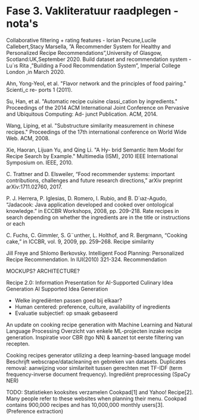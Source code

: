 # Fase 3. Vakliteratuur raadplegen - nota's

Collaborative filtering + rating features - lorian Pecune,Lucile Callebert,Stacy Marsella, ”A Recommender System for Healthy and Personalized Recipe Recommendations”,University of Glasgow, Scotland:UK,September 2020.
Build dataset and recommendation system - Lu´ıs Rita ,”Building a Food Recommendation System”, Imperial College London ,in March 2020.

Ahn, Yong-Yeol, et al. "Flavor network and
the principles of food pairing." Scienti_c re-
ports 1 (2011).

Su, Han, et al. "Automatic recipe cuisine
classi_cation by ingredients." Proceedings of
the 2014 ACM International Joint Conference
on Pervasive and Ubiquitous Computing: Ad-
junct Publication. ACM, 2014.

Wang, Liping, et al. "Substructure similarity
measurement in chinese recipes." Proceedings
of the 17th international conference on World
Wide Web. ACM, 2008.

Xie, Haoran, Lijuan Yu, and Qing Li. "A Hy-
brid Semantic Item Model for Recipe Search
by Example." Multimedia (ISM), 2010 IEEE
International Symposium on. IEEE, 2010.

C. Trattner and D. Elsweiler, “Food recommender systems: important
contributions, challenges and future research directions,” arXiv preprint
arXiv:1711.02760, 2017.

P. J. Herrera, P. Iglesias, D. Romero, I. Rubio, and B. D´ıaz-Agudo,
“Jadacook: Java application developed and cooked over ontological
knowledge.” in ECCBR Workshops, 2008, pp. 209–218.
Rate recipes in search depending on whether the ingredients are in the title or instructions or each

C. Fuchs, C. Gimmler, S. G¨unther, L. Holthof, and R. Bergmann,
“Cooking cake,” in ICCBR, vol. 9, 2009, pp. 259–268.
Recipe similarity

Jill Freye and Shlomo Berkovsky. Intelligent Food Planning: Personalized Recipe
Recommendation. In IUI(2010) 321-324.
Recommendation

MOCKUPS?
ARCHITECTURE?

Recipe 2.0: Information Presentation for AI-Supported Culinary Idea Generation
AI Supported Idea Generation

- Welke ingrediënten passen goed bij elkaar?
- Human centered: preference, culture, availability of ingredients
- Evaluatie subjectief: op smaak gebaseerd

An update on cooking recipe generation with
Machine Learning and Natural Language Processing
Overzicht van enkele ML-projecten inzake recipe generation. Inspiratie voor CBR (tgo NN) & aanzet tot eerste filtering van recepten.

Cooking recipes generator utilizing a deep learning-based
language model
Beschrijft webscrape/datacleaning en gebreken van datasets. Duplicates removal: aanwijzing voor similariteit tussen gerechten met TF-IDF (term frequency-inverse document frequency). Ingrediënt preprocessing (SpaCy NER)

TODO: Statistieken kooksites verzamelen
Cookpad[1] and Yahoo! Recipe[2]. Many people
refer to these websites when planning their menu. Cookpad contains 900,000
recipes and has 10,000,000 monthly users[3]. (Preference extraction)
